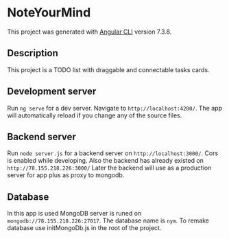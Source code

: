 # NoteYourMind

This project was generated with [Angular CLI](https://github.com/angular/angular-cli) version 7.3.8.

## Description

This project is a TODO list with draggable and connectable tasks cards.

## Development server

Run `ng serve` for a dev server. Navigate to `http://localhost:4200/`. The app will automatically reload if you change any of the source files.

## Backend server

Run `node server.js` for a backend server on `http://localhost:3000/`. Cors is enabled while developing.
Also the backend has already existed on `http://78.155.218.226:3000/`
Later the backend will use as a production server for app plus as proxy to mongodb.

## Database

In this app is used MongoDB server is runed on `mongodb://78.155.218.226:27017`. The database name is `nym`.
To remake database use initMongoDb.js in the root of the project.
